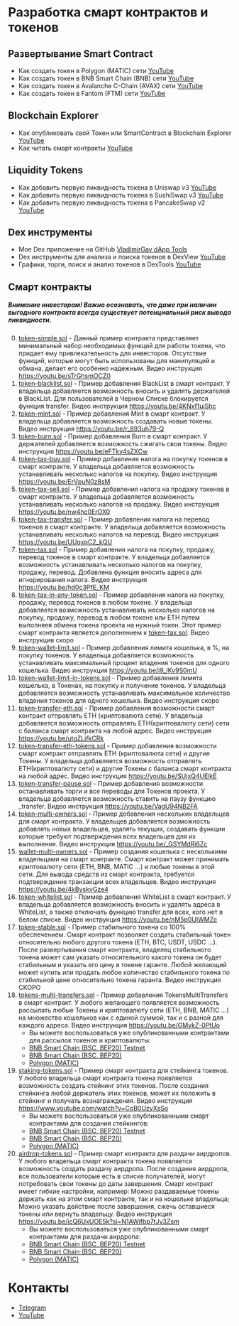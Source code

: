 # Разработка смарт контрактов и токенов

## Развертывание Smart Contract
- Как создать токен в Polygon (MATIC) сети [YouTube](https://youtu.be/_Pi1rQEGNKI)
- Как создать токен в BNB Smart Chain (BNB) сети [YouTube](https://youtu.be/sTrGhsmOCZ0)
- Как создать токен в Avalanche C-Chain (AVAX) сети [YouTube](https://youtu.be/O6E7_yK5MWU)
- Как создать токен в Fantom (FTM) сети [YouTube](https://youtu.be/XmR-0mEchEk)

## Blockchain Explorer
- Как опубликовать свой Токен или SmartContract в Blockchain Explorer [YouTube](https://youtu.be/dAnI76aaH3E)
- Как читать смарт контракты [YouTube](https://youtu.be/iXdO5rqXa18)

## Liquidity Tokens
- Как добавить первую ликвидность токена в Uniswap v3 [YouTube](https://youtu.be/YqFfr_iCMBY)
- Как добавить первую ликвидность токена в SushiSwap v3 [YouTube](https://youtu.be/DSr3F65i2bE)
- Как добавить первую ликвидность токена в PancakeSwap v2 [YouTube](https://youtu.be/l0KniFJ2B3g)

## Dex инструменты
- Мое Dex приложение на GitHub  [VladimirGav dApp Tools](https://vladimirgav.github.io/)
- Dex инструменты для анализа и поиска токенов в DexView [YouTube](https://youtu.be/pNisAFWql0U)
- Графики, торги, поиск и анализ токенов в DexTools [YouTube](https://youtu.be/IAxDI-gqTgs)

## Смарт контракты
##### Внимание инвесторам! Важно осознавать, что даже при наличии выгодного контракта всегда существует потенциальный риск вывода ликвидности.
0. [token-simple.sol](token-simple.sol) - Данный пример контракта представляет минимальный набор необходимых функций для работы токена, что придает ему привлекательность для инвесторов. Отсутствие функций, которые могут быть использованы для манипуляций и обмана, делает его особенно надежным. Видео инструкция https://youtu.be/sTrGhsmOCZ0
0. [token-blacklist.sol](token-blacklist.sol) - Пример добавления BlackList в смарт контракт. У владельца добавляется возможность вносить и удалять держателей в BlackList. Для пользователей в Черном Списке блокируется функция transfer. Видео инструкция https://youtu.be/4KNxf1uiShc
0. [token-mint.sol](token-mint.sol) - Пример добавления Mint в смарт контракт. У владельца добавляется возможность создавать новые токены. Видео инструкция https://youtu.be/r_893uh79-Q
0. [token-burn.sol](token-burn.sol) - Пример добавления Burn в смарт контракт. У держателей добавляется возможность сжигать свои токены. Видео инструкция https://youtu.be/eFTky4sZXCw
0. [token-tax-buy.sol](token-tax-buy.sol) - Пример добавления налога на покупку токенов в смарт контракте. У владельца добавляется возможность устанавливать несколько налогов на покупку. Видео инструкция https://youtu.be/ErVpuN0z8sM
0. [token-tax-sell.sol](token-tax-sell.sol) - Пример добавления налога на продажу токенов в смарт контракте. У владельца добавляется возможность устанавливать несколько налогов на продажу. Видео инструкция https://youtu.be/nw4hc0ErOX0
0. [token-tax-transfer.sol](token-tax-transfer.sol) - Пример добавления налога на перевод токенов в смарт контракте. У владельца добавляется возможность устанавливать несколько налогов на перевод. Видео инструкция https://youtu.be/UUqxpC2_kQU
0. [token-tax.sol](token-tax.sol) - Пример добавления налога на покупку, продажу, перевод токенов в смарт контракте. У владельца добавляется возможность устанавливать несколько налогов на покупку, продажу, перевод. Добавлена функция вносить адреса для игнорирования налога. Видео инструкция https://youtu.be/hd0c3PfE_KM
0. [token-tax-in-any-token.sol](token-tax-in-any-token.sol) - Пример добавления налога на покупку, продажу, перевод токенов в любом токене. У владельца добавляется возможность устанавливать несколько налогов на покупку, продажу, перевод в любом токене или ETH путем выполняея обмена токена проекта на нужный токен. Этот пример смарт контракта является дополнением к [token-tax.sol](token-tax.sol). Видео инструкция скоро
0. [token-wallet-limit.sol](token-wallet-limit.sol) - Пример добавления лимита кошелька, в %, на покупку токенов. У владельца добавляется возможность устанавливать максимальный процент владения токенов для одного кошелька. Видео инструкция https://youtu.be/i9_lKv9S0mU
0. [token-wallet-limit-in-tokens.sol](token-wallet-limit-in-tokens.sol) - Пример добавления лимита кошелька, в Токенах, на покупку и получение токенов. У владельца добавляется возможность устанавливать максимальное количество владения токенов для одного кошелька. Видео инструкция скоро
0. [token-transfer-eth.sol](token-transfer-eth.sol) - Пример добавления возможности смарт контракт отправлять ETH (криптовалюта сети). У владельца добавляется возможность отправлять ETH(криптовалюту сети) сети с баланса смарт контракта на любой адрес. Видео инструкция https://youtu.be/utgZLifkCRk
0. [token-transfer-eth-tokens.sol](token-transfer-eth-tokens.sol) - Пример добавления возможности смарт контракт отправлять ETH (криптовалюта сети) и другие Токены. У владельца добавляется возможность отправлять ETH(криптовалюту сети) и другие Токены с баланса смарт контракта на любой адрес. Видео инструкция https://youtu.be/SUjxQ4UElkE
0. [token-transfer-pause.sol](token-transfer-pause.sol) - Пример добавления возможности останавливать торги и все переводы для Токенов проекта. У владельца добавляется возможность ставить на паузу функцию _transfer. Видео инструкция https://youtu.be/VagU94NB2FA
0. [token-multi-owners.sol](token-multi-owners.sol) - Пример добавления нескольких владельцев для смарт контракта. У владельцев добавляется возможность добавлять новых владельцев, удалять текущих, создавать функции которые требуют подтверждения всех владельцев для их выполнения. Видео инструкция https://youtu.be/_GSYMdRi6Zc
0. [wallet-multi-owners.sol](wallet-multi-owners.sol) - Пример создания кошелька с несколькими владельцами на смарт контракте. Смарт контракт может принимать криптовалюту сети (ETH, BNB, MATIC ...) и любые токены в этой сети. Для вывода средств из смарт контракта, требуется подтверждение транзакции всех владельцев. Видео инструкция https://youtu.be/4kByskvGze4
0. [token-whitelist.sol](token-whitelist.sol) - Пример добавления WhiteList в смарт контракт. У владельца добавляется возможность вносить и удалять адреса в WhiteList, а также отключать функцию transfer для всех, кого нет в белом списке. Видео инструкция https://youtu.be/nM5p0UIWMZc
0. [token-stable.sol](token-stable.sol) - Пример стабильного токена со 100% обеспечением. Смарт контракт позволяет создать стабильный токен относительно любого другого токена (ETH, BTC, USDT, USDC ...). После развертывания смарт контракта, владелец стабильного токена может сам указать относительного какого токена он будет стабильным и указать его цену в токене гаранте. Любой желающий может купить или продать любое количество стабильного токена по стабильной цене относительно токена гаранта. Видео инструкция СКОРО
0. [tokens-multi-transfers.sol](tokens-multi-transfers.sol) - Пример добавления TokensMultiTransfers в смарт контракт. У любого желающего появляется возможность рассылать любые Токены и криптовалюту сети (ETH, BNB, MATIC ...) на множество кошельков как с единой суммой, так и с разной для каждого адреса. Видео инструкция https://youtu.be/GMvkZ-0PtUo
    - Вы можете воспользоваться уже опубликованными контрактами для рассылок токенов и криптовалюты:
    - [BNB Smart Chain (BSC, BEP20) Testnet](https://testnet.bscscan.com/address/0x0910e72437b6212dda969b6ec82fbcfbb646bf8f#writeContract)
    - [BNB Smart Chain (BSC, BEP20)](https://bscscan.com/address/0x0910e72437b6212dda969b6ec82fbcfbb646bf8f#writeContract)
    - [Polygon (MATIC)](https://polygonscan.com/address/0x0910e72437b6212dda969b6ec82fbcfbb646bf8f#writeContract)
0. [staking-tokens.sol](staking-tokens.sol) - Пример смарт контракта для стейкинга токенов. У любого владельца смарт контракта токена появляется возможность создать стейкинг этих токенов. После создания стейкинга любой держатель этих токенов, может их положить в стейкинг и получать вознаграждения. Видео инструкция https://www.youtube.com/watch?v=CoB0UzyXsSo
    - Вы можете воспользоваться уже опубликованными смарт контрактами для создания стейкингов:
    - [BNB Smart Chain (BSC, BEP20) Testnet](https://testnet.bscscan.com/address/0x514e1f0ced3fa63d27b6012592564ca74a819378#writeContract)
    - [BNB Smart Chain (BSC, BEP20)](https://bscscan.com/address/0x514e1f0ced3fa63d27b6012592564ca74a819378#writeContract)
    - [Polygon (MATIC)](https://polygonscan.com/address/0x514e1f0ced3fa63d27b6012592564ca74a819378#writeContract)
0. [airdrop-tokens.sol](airdrop-tokens.sol) - Пример смарт контракта для раздачи аирдропов. У любого владельца смарт контракта токена появляется возможность создать раздачу аирдропа. После создания аирдропа, все пользователи которые есть в списке получателей, могут потребовать свои токены до даты завершения. Смарт контракт имеет гибкие настройки, например: Можно раздаваемые токены держать как на этом смарт контракте, так и на кошельке владельца; Можно указать действие после завершения, сжечь оставшиеся токены или вернуть владельцу. Видео инструкция https://youtu.be/icQ6UxUOE5k?si=N1AWifbp7tJv3Zsm
    - Вы можете воспользоваться уже опубликованными смарт контрактами для раздачи аирдропа:
    - [BNB Smart Chain (BSC, BEP20) Testnet](https://testnet.bscscan.com/address/0xee8b3cb26a14c7c74a6786e08df0b4b6582e9d65#writeContract)
    - [BNB Smart Chain (BSC, BEP20)](https://bscscan.com/address/0xee8b3cb26a14c7c74a6786e08df0b4b6582e9d65#writeContract)
    - [Polygon (MATIC)](https://polygonscan.com/address/0xee8b3cb26a14c7c74a6786e08df0b4b6582e9d65#writeContract)
    
# Контакты
- [Telegram](https://t.me/Vladimir_Gav)
- [YouTube](https://www.youtube.com/@vladimirgav)